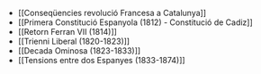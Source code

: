 - [[Conseqüencies revolució Francesa a Catalunya]]
- [[Primera Constitució Espanyola (1812) - Constitució de Cadiz]]
- [[Retorn Ferran VII (1814)]]
- [[Trienni Liberal (1820-1823)]]
- [[Decada Ominosa (1823-1833)]]
- [[Tensions entre dos Espanyes (1833-1874)]]